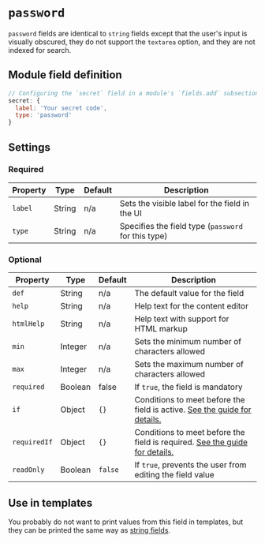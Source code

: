 # `password`

`password` fields are identical to `string` fields except that the user's input is visually obscured, they do not support the `textarea` option, and they are not indexed for search.
<!-- TODO: Confirm if they are kept from search indexing automatically. -->

## Module field definition

```javascript
// Configuring the `secret` field in a module's `fields.add` subsection:
secret: {
  label: 'Your secret code',
  type: 'password'
}
```

## Settings

### Required

|  Property | Type   | Default | Description |
|-----------|-----------|-----------|------------|
|`label` | String | n/a | Sets the visible label for the field in the UI |
|`type` | String | n/a | Specifies the field type (`password` for this type) |

### Optional

|  Property | Type   | Default | Description |
|-----------|-----------|-----------|------------|
|`def` | String | n/a | The default value for the field |
|`help` | String | n/a | Help text for the content editor |
|`htmlHelp` | String | n/a | Help text with support for HTML markup |
|`min` | Integer | n/a | Sets the minimum number of characters allowed |
|`max` | Integer | n/a | Sets the maximum number of characters allowed |
|`required` | Boolean | false | If `true`, the field is mandatory |
|`if` | Object | `{}` | Conditions to meet before the field is active. [See the guide for details.](/guide/conditional-fields) |
|`requiredIf` | Object | `{}` | Conditions to meet before the field is required. [See the guide for details.](/guide/conditional-fields) |
|`readOnly` | Boolean | `false` | If `true`, prevents the user from editing the field value |

<!-- TODO: The following settings are likely to return, but are not yet implemented. -->
<!-- |contextual | Boolean | false | If `true`, it will prevent the field from appearing in the editor modal | -->

## Use in templates

You probably do not want to print values from this field in templates, but they can be printed the same way as [string fields](string.md).